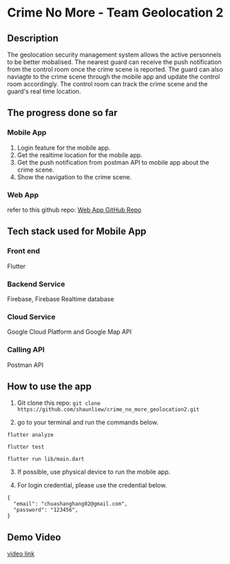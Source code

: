 # Crime No More - Team Geolocation 2

## Description

The geolocation security management system allows the active personnels to be better mobalised. The nearest guard can receive the push notification from the control room once the crime scene is reported. The guard can also naviagte to the crime scene through the mobile app and update the control room accordingly. The control room can track the crime scene and the guard's real time location.

## The progress done so far

### Mobile App

1. Login feature for the mobile app.
2. Get the realtime location for the mobile app.
3. Get the push notification from postman API to mobile app about the crime scene.
4. Show the navigation to the crime scene.

### Web App

refer to this github repo: [Web App GitHub Repo](https://github.com/thatjosh/geolocation-security-web-client)
## Tech stack used for Mobile App

### Front end

Flutter

### Backend Service

Firebase, Firebase Realtime database

### Cloud Service

Google Cloud Platform and Google Map API

### Calling API
Postman API

## How to use the app

1. Git clone this repo:
`git clone https://github.com/shaunliew/crime_no_more_geolocation2.git`

2. go to your terminal and run the commands below.
 
`flutter analyze`

 `flutter test`

 `flutter run lib/main.dart`
   
3. If possible, use physical device to run the mobile app.

4. For login credential, please use the credential below.
   
```
{
  "email": "chuashanghang02@gmail.com",
  "password": "123456",
}
```

## Demo Video

[video link](https://drive.google.com/file/d/1p4j4hVwkwLbCyh8qbk1l_d1g2TU-ygLw/view?usp=sharing)